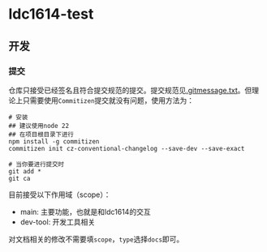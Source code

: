 # ldc1614-test

## 开发

### 提交

仓库只接受已经签名且符合提交规范的提交。提交规范见[.gitmessage.txt](./.gitmessage.txt)。但理论上只需要使用`Commitizen`提交就没有问题，使用方法为：

```shell
# 安装
## 建议使用node 22
## 在项目根目录下进行
npm install -g commitizen
commitizen init cz-conventional-changelog --save-dev --save-exact

# 当你要进行提交时
git add *
git ca
```

目前接受以下作用域（scope）：

* main: 主要功能，也就是和ldc1614的交互
* dev-tool: 开发工具相关

对文档相关的修改不需要填`scope`，`type`选择`docs`即可。